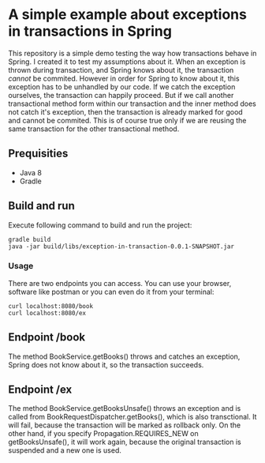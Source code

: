 # A simple example about exceptions in transactions in Spring

This repository is a simple demo testing the way how transactions behave in Spring. I created it to test my assumptions about it. When an exception is thrown during transaction, and Spring knows about it, the transaction *cannot* be commited. However in order for Spring to know about it, this exception has to be unhandled by our code. If we catch the exception ourselves, the transaction can happily proceed. But if we call another transactional method form within our transaction and the inner method does not catch it's exception, then the transaction is already marked for good and cannot be commited. This is of course true only if we are reusing the same transaction for the other transactional method.


## Prequisities

* Java 8
* Gradle

## Build and run

Execute following command to build and run the project:

```
gradle build
java -jar build/libs/exception-in-transaction-0.0.1-SNAPSHOT.jar

```

### Usage

There are two endpoints you can access. You can use your browser, software like postman 
or you can even do it from your terminal:

```
curl localhost:8080/book
curl localhost:8080/ex
```

## Endpoint /book
The method BookService.getBooks() throws and catches an exception,
Spring does not know about it, so the transaction succeeds.


## Endpoint /ex
The method BookService.getBooksUnsafe() throws an exception and is 
called from BookRequestDispatcher.getBooks(), which is also transctional. 
It will fail, because the transaction will be marked as rollback only. 
On the other hand, if you specify Propagation.REQUIRES_NEW on getBooksUnsafe(), 
it will work again, because the original transaction is suspended 
and a new one is used.  
